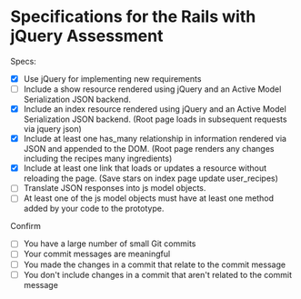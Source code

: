 # Specifications for the Rails with jQuery Assessment

Specs:
- [x] Use jQuery for implementing new requirements
- [ ] Include a show resource rendered using jQuery and an Active Model Serialization JSON backend.
- [x] Include an index resource rendered using jQuery and an Active Model Serialization JSON backend. (Root page loads in subsequent requests via jquery json)
- [x] Include at least one has_many relationship in information rendered via JSON and appended to the DOM. (Root page renders any changes including the recipes many ingredients)
- [x] Include at least one link that loads or updates a resource without reloading the page. (Save stars on index page update user_recipes)
- [ ] Translate JSON responses into js model objects.
- [ ] At least one of the js model objects must have at least one method added by your code to the prototype.

Confirm
- [ ] You have a large number of small Git commits
- [ ] Your commit messages are meaningful
- [ ] You made the changes in a commit that relate to the commit message
- [ ] You don't include changes in a commit that aren't related to the commit message
